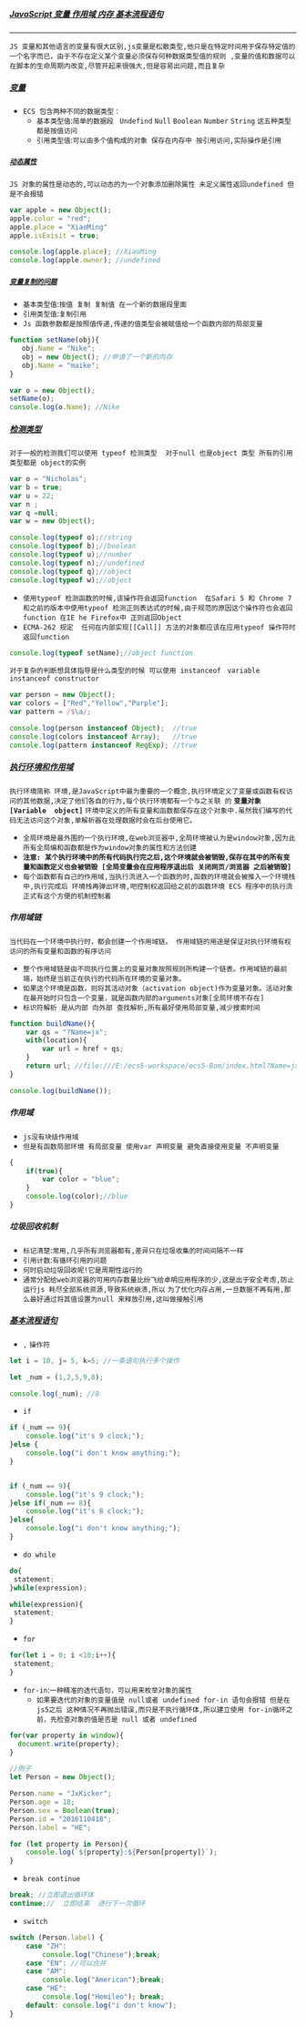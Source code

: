 ##### <a id="top" href="#top">JavaScript 变量 作用域 内存 基本流程语句 </a> 

----
`JS 变量和其他语言的变量有很大区别,js变量是松散类型,他只是在特定时间用于保存特定值的一个名字而已，由于不存在定义某个变量必须保存何种数据类型值的规则
,变量的值和数据可以在脚本的生命周期内改变,尽管开起来很强大,但是容易出问题,而且复杂`

#####  <a href="#top">变量</a>
* `ECS 包含两种不同的数据类型：`
  * `基本类型值`:`简单的数据段 ` `Undefind` `Null` `Boolean` `Number` `String` `这五种类型都是按值访问`
  * `引用类型值`:`可以由多个值构成的对象 保存在内存中 按引用访问,实际操作是引用`
  
##### [`动态属性`](#)
`JS 对象的属性是动态的,可以动态的为一个对象添加删除属性 未定义属性返回undefined 但是不会报错`
```javascript
var apple = new Object();
apple.color = "red";
apple.place = "XiaoMing"
apple.isExisit = true;

console.log(apple.place); //XiaoMing
console.log(apple.owner); //undefined
```
##### [`变量复制的问题`](#)
 * `基本类型值`:`按值 复制 复制值 在一个新的数据段里面`
 * `引用类型值`:`复制引用`
 * `Js 函数参数都是按照值传递,传递的值类型会被赋值给一个函数内部的局部变量`
 ```javascript
 function setName(obj){
    obj.Name = "Nike";
    obj = new Object(); //申请了一个新的内存
    obj.Name = "maike";
}

var o = new Object();
setName(o);
console.log(o.Name); //Nike
```
##### <a href="#top">检测类型</a>
`对于一般的检测我们可以使用 typeof 检测类型  对于null 也是object 类型 所有的引用类型都是 object的实例 ` 
```javascript
var o = "Nicholas";
var b = true;
var u = 22;
var n ;
var q =null;
var w = new Object();

console.log(typeof o);//string
console.log(typeof b);//boolean
console.log(typeof u);//number
console.log(typeof n);//undefined
console.log(typeof q);//object
console.log(typeof w);//object
```
* `使用typeof 检测函数的时候,该操作符会返回function  在Safari 5 和 Chrome 7 和之前的版本中使用typeof 检测正则表达式的时候,由于规范的原因这个操作符也会返回 function 在IE he Firefox中 正则返回Object `
* `ECMA-262 规定  任何在内部实现[[Call]] 方法的对象都应该在应用typeof 操作符时返回function  `
```javascript
console.log(typeof setName);//object function
```

`对于复杂的判断想具体指导是什么类型的时候 可以使用 instanceof ` `variable instanceof constructor`
 
```javascript
var person = new Object();
var colors = ["Red","Yellow","Purple"];
var pattern = /$\a/;

console.log(person instanceof Object);  //true
console.log(colors instanceof Array);   //true
console.log(pattern instanceof RegExp); //true
```
#####  <a href="#top">执行环境和作用域</a>
`执行环境简称 环境,是JavaScript中最为重要的一个概念,执行环境定义了变量或函数有权访问的其他数据,决定了他们各自的行为,每个执行环境都有一个与之关联
的` **`变量对象[Variable  object]`** `环境中定义的所有变量和函数都保存在这个对象中.虽然我们编写的代码无法访问这个对象,单解析器在处理数据时会在后台使用它。`
* `全局环境是最外围的一个执行环境,在web浏览器中,全局环境被认为是window对象,因为此所有全局编和函数都是作为window对象的属性和方法创建` 
* **`注意: 某个执行环境中的所有代码执行完之后,这个环境就会被销毁,保存在其中的所有变量和函数定义也会被销毁 [全局变量会在应用程序退出后 关闭网页/浏览器 之后被销毁]`**
* `每个函数都有自己的作用域,当执行流进入一个函数的时,函数的环境就会被推入一个环境栈中,执行完成后 环境栈再弹出环境,吧控制权返回给之前的函数环境 ECS 程序中的执行流正式有这个方便的机制控制着`

##### 作用域链
`当代码在一个环境中执行时，都会创建一个作用域链。 作用域链的用途是保证对执行环境有权访问的所有变量和函数的有序访问`
* `整个作用域链是由不同执行位置上的变量对象按照规则所构建一个链表。作用域链的最前端，始终是当前正在执行的代码所在环境的变量对象。`
* `如果这个环境是函数，则将其活动对象（activation object)作为变量对象。活动对象在最开始时只包含一个变量，就是函数内部的arguments对象[全局环境不存在]`
* `标识符解析 是从内部 向外部 查找解析,所有最好使用局部变量,减少搜索时间`

```javascript
function buildName(){
    var qs = "?Name=jx";
    with(location){
        var url = href + qs;
    }
    return url; //file:///E:/ecs5-workspace/ecs5-Bom/index.html?Name=jx
}

console.log(buildName());
```
##### 作用域
* `js没有块级作用域`
* `但是有函数局部环境 有局部变量 使用var 声明变量 避免直接使用变量 不声明变量`
```javascript
{
    if(true){
        var color = "blue";
    }
    console.log(color);//blue
}
```
##### 垃圾回收机制
* `标记清楚`:`常用,几乎所有浏览器都有,差异只在垃圾收集的时间间隔不一样`
* `引用计数`:`有循环引用的问题`
* `何时启动垃圾回收呢!它是周期性运行的`
* `通常分配给web浏览器的可用内存数量比纷飞给卓明应用程序的少,这是出于安全考虑,防止运行js 耗尽全部系统资源,导致系统崩溃,所以`
`为了优化内存占用,一旦数据不再有用,那么最好通过将其值设置为null 来释放引用,这叫做接触引用`

##### <a href="#top">基本流程语句</a> 

* `,` `操作符`
```javascript
let i = 10, j= 5, k=5; //一条语句执行多个操作

let _num = (1,2,5,9,8); 

console.log(_num); //8
```

* `if`
```javascript
if (_num == 9){
    console.log("it's 9 clock;");
}else {
    console.log("i don't know anything;");
}


if (_num == 9){
    console.log("it's 9 clock;");
}else if(_num == 8){
    console.log("it's 8 clock;");
}else{
    console.log("i don't know anything;");
}
```

* `do while`
```javascript
do{
 statement;
}while(expression);

while(expression){
 statement;
}
```

* `for`
```javascript
for(let i = 0; i <10;i++){
 statement;
}
```

* `for-in`:`一种精准的迭代语句，可以用来枚举对象的属性`
  * `如果要迭代的对象的变量值是 null或者 undefined for-in 语句会报错 但是在js5之后 这种情况不再抛出错误,而只是不执行循环体,所以建立使用 for-in循环之前，先检查对象的值是否是 null 或者 undefined`
```javascript
for(var property in window){
  document.write(property);
}

//例子
let Person = new Object();

Person.name = "JxKicker";
Person.age = 18;
Person.sex = Boolean(true);
Person.id = "2016110418";
Person.label = "HE";

for (let property in Person){
    console.log(`${property}:${Person[property]}`);
}

```
* `break continue`
```javascript
break; //立即退出循环体
continue;//  立即结束  进行下一次循环
```

* `switch`
```javascript
switch (Person.label) {
    case "ZH":
        console.log("Chinese");break;
    case "EN": //可以合并
    case "AM":
        console.log("American");break;
    case "HE":
        console.log("Hemileo"); break;
    default: console.log("i don't know");
}
```
